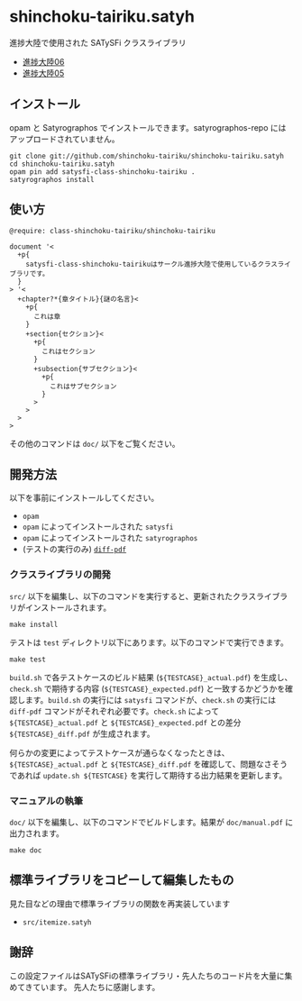 # shinchoku-tairiku.satyh

進捗大陸で使用された SATySFi クラスライブラリ

- [進捗大陸06](../../tree/book06)
- [進捗大陸05](../../tree/book05)

## インストール

opam と Satyrographos でインストールできます。satyrographos-repo にはアップロードされていません。

```
git clone git://github.com/shinchoku-tairiku/shinchoku-tairiku.satyh
cd shinchoku-tairiku.satyh
opam pin add satysfi-class-shinchoku-tairiku .
satyrographos install
```

## 使い方

```
@require: class-shinchoku-tairiku/shinchoku-tairiku

document '<
  +p{
    satysfi-class-shinchoku-tairikuはサークル進捗大陸で使用しているクラスライブラリです。
  }
> '<
  +chapter?*{章タイトル}{謎の名言}<
    +p{
      これは章
    }
    +section{セクション}<
      +p{
        これはセクション
      }
      +subsection{サブセクション}<
        +p{
          これはサブセクション
        }
      >
    >
  >
>
```

その他のコマンドは `doc/` 以下をご覧ください。

## 開発方法

以下を事前にインストールしてください。

- `opam`
- `opam` によってインストールされた `satysfi`
- `opam` によってインストールされた `satyrographos`
- (テストの実行のみ) [`diff-pdf`](https://github.com/vslavik/diff-pdf)

### クラスライブラリの開発

`src/` 以下を編集し、以下のコマンドを実行すると、更新されたクラスライブラリがインストールされます。

```
make install
```

テストは `test` ディレクトリ以下にあります。以下のコマンドで実行できます。

```
make test
```

`build.sh` で各テストケースのビルド結果 (`${TESTCASE}_actual.pdf`) を生成し、`check.sh` で期待する内容 (`${TESTCASE}_expected.pdf`) と一致するかどうかを確認します。`build.sh` の実行には `satysfi` コマンドが、`check.sh` の実行には `diff-pdf` コマンドがそれぞれ必要です。`check.sh` によって `${TESTCASE}_actual.pdf` と `${TESTCASE}_expected.pdf` との差分 `${TESTCASE}_diff.pdf` が生成されます。

何らかの変更によってテストケースが通らなくなったときは、`${TESTCASE}_actual.pdf` と `${TESTCASE}_diff.pdf` を確認して、問題なさそうであれば `update.sh ${TESTCASE}` を実行して期待する出力結果を更新します。


### マニュアルの執筆

`doc/` 以下を編集し、以下のコマンドでビルドします。結果が `doc/manual.pdf` に出力されます。

```
make doc
```

## 標準ライブラリをコピーして編集したもの

見た目などの理由で標準ライブラリの関数を再実装しています

- `src/itemize.satyh`

## 謝辞

この設定ファイルはSATySFiの標準ライブラリ・先人たちのコード片を大量に集めてきています。
先人たちに感謝します。
